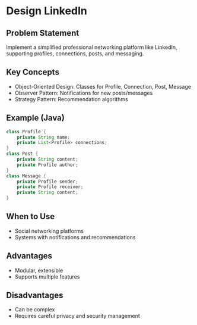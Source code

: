 # Design LinkedIn

## Problem Statement

Implement a simplified professional networking platform like LinkedIn, supporting profiles, connections, posts, and messaging.

## Key Concepts

- Object-Oriented Design: Classes for Profile, Connection, Post, Message
- Observer Pattern: Notifications for new posts/messages
- Strategy Pattern: Recommendation algorithms

## Example (Java)

```java
class Profile {
    private String name;
    private List<Profile> connections;
}
class Post {
    private String content;
    private Profile author;
}
class Message {
    private Profile sender;
    private Profile receiver;
    private String content;
}
```

## When to Use

- Social networking platforms
- Systems with notifications and recommendations

## Advantages

- Modular, extensible
- Supports multiple features

## Disadvantages

- Can be complex
- Requires careful privacy and security management
